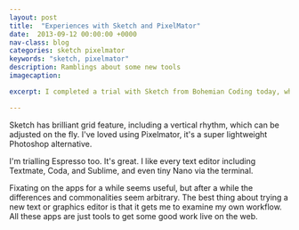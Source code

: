 ```yaml
---
layout: post
title:  "Experiences with Sketch and PixelMator"
date:  2013-09-12 00:00:00 +0000
nav-class: blog
categories: sketch pixelmator
keywords: "sketch, pixelmator"
description: Ramblings about some new tools
imagecaption:

excerpt: I completed a trial with Sketch from Bohemian Coding today, which I've added to my toolbox for handy graphic apps. It's the Fireworks I'd never loved.

---
```


Sketch has brilliant grid feature, including a vertical rhythm, which can be adjusted on the fly. I've loved using Pixelmator, it's a super lightweight Photoshop alternative.

I'm trialling Espresso too. It's great. I like every text editor including Textmate, Coda, and Sublime, and even tiny Nano via the terminal.

Fixating on the apps for a while seems useful, but after a while the differences and commonalities seem arbitrary. The best thing about trying a new text or graphics editor is that it gets me to examine my own workflow. All these apps are just tools to get some good work live on the web.